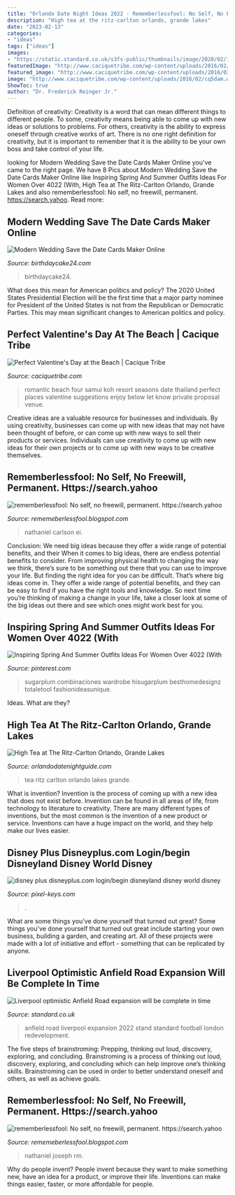 ```yaml
---
title: "Orlando Date Night Ideas 2022 - Rememberlessfool: No Self, No Freewill, Permanent. Https://search.yahoo"
description: "High tea at the ritz-carlton orlando, grande lakes"
date: "2023-02-13"
categories:
- "ideas"
tags: ["ideas"]
images:
- "https://static.standard.co.uk/s3fs-public/thumbnails/image/2020/02/11/20/anfield-road-stand-internal-view-cgi-1.jpg"
featuredImage: "http://www.caciquetribe.com/wp-content/uploads/2016/02/cq5dam.web_.press_.722.keepaspectratio.jpeg"
featured_image: "http://www.caciquetribe.com/wp-content/uploads/2016/02/cq5dam.web_.press_.722.keepaspectratio.jpeg"
image: "http://www.caciquetribe.com/wp-content/uploads/2016/02/cq5dam.web_.press_.722.keepaspectratio.jpeg"
ShowToc: true
author: "Dr. Frederick Reinger Jr."
---
```



Definition of creativity:
Creativity is a word that can mean different things to different people. To some, creativity means being able to come up with new ideas or solutions to problems. For others, creativity is the ability to express oneself through creative works of art. There is no one right definition for creativity, but it is important to remember that it is the ability to be your own boss and take control of your life.

	

		
looking for Modern Wedding Save the Date Cards Maker Online you've came to the right page. We have 8 Pics about Modern Wedding Save the Date Cards Maker Online like Inspiring Spring And Summer Outfits Ideas For Women Over 4022 (With, High Tea at The Ritz-Carlton Orlando, Grande Lakes and also rememberlessfool: No self, no freewill, permanent. https://search.yahoo. Read more:
		
    
## Modern Wedding Save The Date Cards Maker Online

<img loading=lazy src="https://birthdaycake24.com/uploads/worigin/2020/03/27/free-wedding-invitation-card-maker-online_c3594b16a.jpg" onerror="this.onerror=null;this.src='https://tse4.mm.bing.net/th?id=OIP.meesJK9OqubITLDMOzs_XgHaE8&amp;pid=15.1';" alt="Modern Wedding Save the Date Cards Maker Online">

_Source: birthdaycake24.com_

>birthdaycake24. 

	

What does this mean for American politics and policy?
The 2020 United States Presidential Election will be the first time that a major party nominee for President of the United States is not from the Republican or Democratic Parties. This may mean significant changes to American politics and policy.

    
## Perfect Valentine&#039;s Day At The Beach | Cacique Tribe

<img loading=lazy src="http://www.caciquetribe.com/wp-content/uploads/2016/02/cq5dam.web_.press_.722.keepaspectratio.jpeg" onerror="this.onerror=null;this.src='https://tse2.mm.bing.net/th?id=OIP.w7UxmRenRqKmBFqoYdWLfAHaEK&amp;pid=15.1';" alt="Perfect Valentine&#039;s Day at the Beach | Cacique Tribe">

_Source: caciquetribe.com_

>romantic beach four samui koh resort seasons date thailand perfect places valentine suggestions enjoy below let know private proposal venue. 

	

Creative ideas are a valuable resource for businesses and individuals. By using creativity, businesses can come up with new ideas that may not have been thought of before, or can come up with new ways to sell their products or services. Individuals can use creativity to come up with new ideas for their own projects or to come up with new ways to be creative themselves.

    
## Rememberlessfool: No Self, No Freewill, Permanent. Https://search.yahoo

<img loading=lazy src="https://1.bp.blogspot.com/-r5cDrcNhJ-4/Xj4CIRIT38I/AAAAAAAAcgQ/iEE-yaaqwdct7I6xpKxFG8Vndedj4TLDwCLcBGAsYHQ/s1600/Untitled404.png" onerror="this.onerror=null;this.src='https://tse1.mm.bing.net/th?id=OIP.iCzFqoUKdzH4wmmbQKTscAHaEK&amp;pid=15.1';" alt="rememberlessfool: No self, no freewill, permanent. https://search.yahoo">

_Source: rememeberlessfool.blogspot.com_

>nathaniel carlson ei. 

	

Conclusion: We need big ideas because they offer a wide range of potential benefits, and their
When it comes to big ideas, there are endless potential benefits to consider. From improving physical health to changing the way we think, there’s sure to be something out there that you can use to improve your life. But finding the right idea for you can be difficult. That’s where big ideas come in. They offer a wide range of potential benefits, and they can be easy to find if you have the right tools and knowledge. So next time you’re thinking of making a change in your life, take a closer look at some of the big ideas out there and see which ones might work best for you.

    
## Inspiring Spring And Summer Outfits Ideas For Women Over 4022 (With

<img loading=lazy src="https://i.pinimg.com/736x/96/95/1d/96951d02208c45908496c00f25f2c095.jpg" onerror="this.onerror=null;this.src='https://tse4.mm.bing.net/th?id=OIP.j7_mZ7tNCORwt0AtTN6D-gHaJ1&amp;pid=15.1';" alt="Inspiring Spring And Summer Outfits Ideas For Women Over 4022 (With">

_Source: pinterest.com_

>sugarplum combinaciones wardrobe hisugarplum besthomedesignz totaletool fashionideasunique. 

	

Ideas. What are they?

    
## High Tea At The Ritz-Carlton Orlando, Grande Lakes

<img loading=lazy src="http://www.orlandodatenightguide.com/wp-content/uploads/2016/09/tea-table-small.jpg" onerror="this.onerror=null;this.src='https://tse1.mm.bing.net/th?id=OIP.utoEB3YFEOjmQTiLKoMcvgHaFj&amp;pid=15.1';" alt="High Tea at The Ritz-Carlton Orlando, Grande Lakes">

_Source: orlandodatenightguide.com_

>tea ritz carlton orlando lakes grande. 

	

What is invention?
Invention is the process of coming up with a new idea that does not exist before. Invention can be found in all areas of life, from technology to literature to creativity. There are many different types of inventions, but the most common is the invention of a new product or service. Inventions can have a huge impact on the world, and they help make our lives easier.

    
## Disney Plus Disneyplus.com Login/begin Disneyland Disney World Disney

<img loading=lazy src="https://cdn.ycan.shop/stores/ae20c33b1d2cce1193e2012998e4690a/products/bJSJpSDzP3USWGcLD5FOFYyrj1gZBxPppGsDm3Gy_md.jpeg" onerror="this.onerror=null;this.src='https://tse2.mm.bing.net/th?id=OIP.I4YuLVCemUJ5JgN5RZzI7AAAAA&amp;pid=15.1';" alt="disney plus disneyplus.com login/begin disneyland disney world disney">

_Source: pixel-keys.com_

>. 

	

What are some things you’ve done yourself that turned out great?
Some things you've done yourself that turned out great include starting your own business, building a garden, and creating art. All of these projects were made with a lot of initiative and effort - something that can be replicated by anyone.

    
## Liverpool Optimistic Anfield Road Expansion Will Be Complete In Time

<img loading=lazy src="https://static.standard.co.uk/s3fs-public/thumbnails/image/2020/02/11/20/anfield-road-stand-internal-view-cgi-1.jpg" onerror="this.onerror=null;this.src='https://tse3.mm.bing.net/th?id=OIP.6TIfyPfZBUNPupSI_PUxQgHaE8&amp;pid=15.1';" alt="Liverpool optimistic Anfield Road expansion will be complete in time">

_Source: standard.co.uk_

>anfield road liverpool expansion 2022 stand standard football london redevelopment. 

	

The five steps of brainstroming: Prepping, thinking out loud, discovery, exploring, and concluding.
Brainstroming is a process of thinking out loud, discovery, exploring, and concluding which can help improve one’s thinking skills. Brainstroming can be used in order to better understand oneself and others, as well as achieve goals.

    
## Rememberlessfool: No Self, No Freewill, Permanent. Https://search.yahoo

<img loading=lazy src="https://1.bp.blogspot.com/-0pEkuY0Q-RM/Xj4B_f4iipI/AAAAAAAAce8/RV1OFDMI-i8qHaQgYEDvUgvrJB4DRQDCwCLcBGAsYHQ/s1600/Untitled383.png" onerror="this.onerror=null;this.src='https://tse2.mm.bing.net/th?id=OIP.VPMdD8PYzn0xRh5l8rCvCwHaEK&amp;pid=15.1';" alt="rememberlessfool: No self, no freewill, permanent. https://search.yahoo">

_Source: rememeberlessfool.blogspot.com_

>nathaniel joseph rm. 

	

Why do people invent?
People invent because they want to make something new, have an idea for a product, or improve their life. Inventions can make things easier, faster, or more affordable for people.

